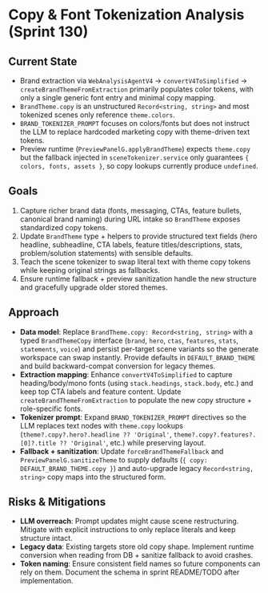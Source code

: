 # Copy & Font Tokenization Analysis (Sprint 130)

## Current State
- Brand extraction via `WebAnalysisAgentV4` → `convertV4ToSimplified` → `createBrandThemeFromExtraction` primarily populates color tokens, with only a single generic font entry and minimal copy mapping.
- `BrandTheme.copy` is an unstructured `Record<string, string>` and most tokenized scenes only reference `theme.colors`.
- `BRAND_TOKENIZER_PROMPT` focuses on colors/fonts but does not instruct the LLM to replace hardcoded marketing copy with theme-driven text tokens.
- Preview runtime (`PreviewPanelG.applyBrandTheme`) expects `theme.copy` but the fallback injected in `sceneTokenizer.service` only guarantees `{ colors, fonts, assets }`, so copy lookups currently produce `undefined`.

## Goals
1. Capture richer brand data (fonts, messaging, CTAs, feature bullets, canonical brand naming) during URL intake so `BrandTheme` exposes standardized copy tokens.
2. Update `BrandTheme` type + helpers to provide structured text fields (hero headline, subheadline, CTA labels, feature titles/descriptions, stats, problem/solution statements) with sensible defaults.
3. Teach the scene tokenizer to swap literal text with theme copy tokens while keeping original strings as fallbacks.
4. Ensure runtime fallback + preview sanitization handle the new structure and gracefully upgrade older stored themes.

## Approach
- **Data model**: Replace `BrandTheme.copy: Record<string, string>` with a typed `BrandThemeCopy` interface (`brand`, `hero`, `ctas`, `features`, `stats`, `statements`, `voice`) and persist per-target scene variants so the generate workspace can swap instantly. Provide defaults in `DEFAULT_BRAND_THEME` and build backward-compat conversion for legacy themes.
- **Extraction mapping**: Enhance `convertV4ToSimplified` to capture heading/body/mono fonts (using `stack.headings`, `stack.body`, etc.) and keep top CTA labels and feature content. Update `createBrandThemeFromExtraction` to populate the new copy structure + role-specific fonts.
- **Tokenizer prompt**: Expand `BRAND_TOKENIZER_PROMPT` directives so the LLM replaces text nodes with `theme.copy` lookups (`theme?.copy?.hero?.headline ?? 'Original'`, `theme?.copy?.features?.[0]?.title ?? 'Original'`, etc.) while preserving layout.
- **Fallback + sanitization**: Update `forceBrandThemeFallback` and `PreviewPanelG.sanitizeTheme` to supply defaults (`{ copy: DEFAULT_BRAND_THEME.copy }`) and auto-upgrade legacy `Record<string, string>` copy maps into the structured form.

## Risks & Mitigations
- **LLM overreach**: Prompt updates might cause scene restructuring. Mitigate with explicit instructions to only replace literals and keep structure intact.
- **Legacy data**: Existing targets store old copy shape. Implement runtime conversion when reading from DB + sanitize fallback to avoid crashes.
- **Token naming**: Ensure consistent field names so future components can rely on them. Document the schema in sprint README/TODO after implementation.

